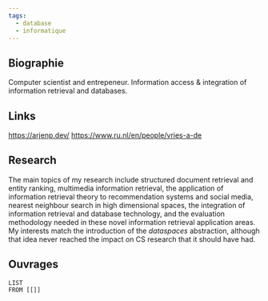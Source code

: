 ```yaml
---
tags:
  - database
  - informatique
---
```

## Biographie

Computer scientist and entrepeneur. Information access & integration of information retrieval and databases.

## Links

https://arjenp.dev/
https://www.ru.nl/en/people/vries-a-de
## Research

The main topics of my research include structured document retrieval and entity ranking, multimedia information retrieval, the application of information retrieval theory to recommendation systems and social media, nearest neighbour search in high dimensional spaces, the integration of information retrieval and database technology, and the evaluation methodology needed in these novel information retrieval application areas. My interests match the introduction of the _dataspaces_ abstraction, although that idea never reached the impact on CS research that it should have had.

## Ouvrages 

```dataview 
LIST
FROM [[]]
```